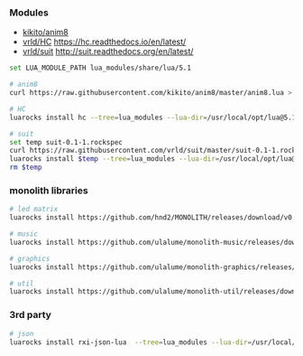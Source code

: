 ### Modules
- [kikito/anim8](https://github.com/kikito/anim8)
- [vrld/HC](https://github.com/vrld/HC)
  https://hc.readthedocs.io/en/latest/
- [vrld/suit](https://github.com/vrld/SUIT)
  http://suit.readthedocs.org/en/latest/

```bash
set LUA_MODULE_PATH lua_modules/share/lua/5.1

# anim8
curl https://raw.githubusercontent.com/kikito/anim8/master/anim8.lua > "$LUA_MODULE_PATH/anim8.lua"

# HC
luarocks install hc --tree=lua_modules --lua-dir=/usr/local/opt/lua@5.1

# suit
set temp suit-0.1-1.rockspec
curl https://raw.githubusercontent.com/vrld/suit/master/suit-0.1-1.rockspec > $temp
luarocks install $temp --tree=lua_modules --lua-dir=/usr/local/opt/lua@5.1
rm $temp

```

### monolith libraries
```bash
# led matrix
luarocks install https://github.com/hnd2/MONOLITH/releases/download/v0.0.1/monolith-dev-1.rockspec --tree=lua_modules --lua-dir=/usr/local/opt/lua@5.1

# music
luarocks install https://github.com/ulalume/monolith-music/releases/download/v0.1/music-dev-1.rockspec --tree=lua_modules --lua-dir=/usr/local/opt/lua@5.1

# graphics
luarocks install https://github.com/ulalume/monolith-graphics/releases/download/v0.1/graphics-dev-1.rockspec --tree=lua_modules --lua-dir=/usr/local/opt/lua@5.1

# util
luarocks install https://github.com/ulalume/monolith-util/releases/download/v0.1/util-dev-1.rockspec --tree=lua_modules --lua-dir=/usr/local/opt/lua@5.1
```

### 3rd party
```bash
# json
luarocks install rxi-json-lua  --tree=lua_modules --lua-dir=/usr/local/opt/lua@5.1
```

